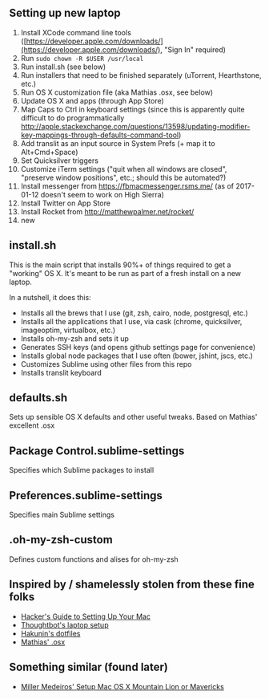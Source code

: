 ## Setting up new laptop

1. Install XCode command line tools ([https://developer.apple.com/downloads/](https://developer.apple.com/downloads/), "Sign In" required)
1. Run `sudo chown -R $USER /usr/local`
1. Run install.sh (see below)
1. Run installers that need to be finished separately (uTorrent, Hearthstone, etc.)
1. Run OS X customization file (aka Mathias .osx, see below)
1. Update OS X and apps (through App Store)
1. Map Caps to Ctrl in keyboard settings (since this is apparently quite difficult to do programmatically http://apple.stackexchange.com/questions/13598/updating-modifier-key-mappings-through-defaults-command-tool)
1. Add translit as an input source in System Prefs (+ map it to Alt+Cmd+Space)
1. Set Quicksilver triggers
1. Customize iTerm settings ("quit when all windows are closed", "preserve window positions", etc.; should this be automated?)
1. Install messenger from https://fbmacmessenger.rsms.me/ (as of 2017-01-12 doesn't seem to work on High Sierra)
1. Install Twitter on App Store
1. Install Rocket from http://matthewpalmer.net/rocket/
2. new


## install.sh

This is the main script that installs 90%+ of things required to get a "working" OS X. It's meant to be run as part of a fresh install on a new laptop.

In a nutshell, it does this:

- Installs all the brews that I use (git, zsh, cairo, node, postgresql, etc.)
- Installs all the applications that I use, via cask (chrome, quicksilver, imageoptim, virtualbox, etc.)
- Installs oh-my-zsh and sets it up
- Generates SSH keys (and opens github settings page for convenience)
- Installs global node packages that I use often (bower, jshint, jscs, etc.)
- Customizes Sublime using other files from this repo
- Installs translit keyboard

## defaults.sh

Sets up sensible OS X defaults and other useful tweaks. Based on Mathias' excellent .osx

## Package Control.sublime-settings

Specifies which Sublime packages to install

## Preferences.sublime-settings

Specifies main Sublime settings

## .oh-my-zsh-custom

Defines custom functions and alises for oh-my-zsh

## Inspired by / shamelessly stolen from these fine folks

- [Hacker's Guide to Setting Up Your Mac](http://lapwinglabs.com/blog/hacker-guide-to-setting-up-your-mac)
- [Thoughtbot's laptop setup](https://github.com/thoughtbot/laptop/blob/master/mac)
- [Hakunin's dotfiles](https://github.com/maxim/dotfiles)
- [Mathias' .osx](https://github.com/mathiasbynens/dotfiles/blob/master/.osx)

## Something similar (found later)

- [Miller Medeiros' Setup Mac OS X Mountain Lion or Mavericks](https://gist.github.com/millermedeiros/6615994)
